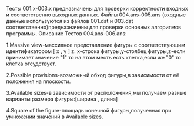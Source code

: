 Тесты 001.x-003.x предназначены для проверки корректности входных и соответственно выходных данных.
Файлы 004.ans-005.ans (входные данные используются из файлов 001.dat и 003.dat соответственно)предназначены для проверки основных алгоритмов программы.
Описание Тестов 004.ans-006.ans:

1.Massive view-массивное представление фигуры с соответствующим идентификатором  [ x , y ] z.
x-строка фигуры,y-столбец фигуры,z-если принимает значение "1" то на этом месть есть клетка,если же "0" то клетка отсудствует.

2.Possible provisions-возможный обход фигуры,в зависимости от её положения на плоскости.

3.Available sizes-в зависимости от расположения,мы получаем разные варианты размера фигуры:[ширина , длина]

4.Square of the figure-площадь конечной фигуры,полученная при умножении значений в Available sizes.
